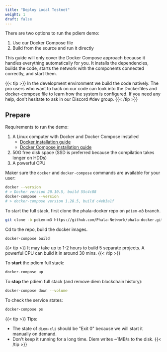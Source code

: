 ```yaml
---
title: "Deploy Local Testnet"
weight: 1
draft: false
---
```


There are two options to run the pdiem demo:

1. Use our Docker Compose file
2. Build from the source and run it directly

This guide will only cover the Docker Compose approach because it handles everything automatically for you. It installs the dependencies, builds the code, starts the network with the components connected correctly, and start them.

{{< tip >}} In the development environment we build the code natively. The pro users who want to hack on our code can look into the Dockerfiles and docker-compose file to learn how the system is configured. If you need any help, don't hesitate to ask in our Discord #dev group. {{< /tip >}} 

## Prepare

Requirements to run the demo:

1. A Linux computer with Docker and Docker Compose installed
    - [Docker installation guide](https://docs.docker.com/engine/install/)
    - [Docker Compose installation guide](https://docs.docker.com/compose/install/)
2. 50G free disk space (SSD is preferred because the compilation takes longer on HDDs)
3. A powerful CPU

Maker sure the `docker` and `docker-compose` commands are available for your user:

```bash
docker --version
# > Docker version 20.10.5, build 55c4c88
docker-compose --version
# > docker-compose version 1.28.5, build c4eb3a1f
```

To start the full stack, first clone the phala-docker repo on `pdiem-m3` branch.

```bash
git clone -b pdiem-m3 https://github.com/Phala-Network/phala-docker.git
```

Cd to the repo, build the docker images.

```bash
docker-compose build
```

{{< tip >}} It may take up to 1-2 hours to build 5 separate projects. A powerful CPU can build it in around 30 mins. {{< /tip >}}

To **start** the pdiem full stack:

```bash
docker-compose up
```

To **stop** the pdiem full stack (and remove diem blockchain history):

```bash
docker-compose down --volume
```

To check the service states:

```bash
docker-compose ps
```

{{< tip >}}
Tips:
- The state of `diem-cli` should be "Exit 0" because we will start it manually on demand.
- Don't keep it running for a long time. Diem writes ~1MB/s to the disk.
{{< /tip >}}

